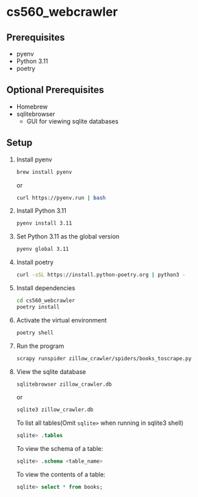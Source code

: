 # cs560_webcrawler

## Prerequisites
- pyenv
- Python 3.11
- poetry
## Optional Prerequisites
- Homebrew
- sqlitebrowser
  - GUI for viewing sqlite databases

## Setup

1. Install pyenv
   ```bash
   brew install pyenv
   ```
   or
   ```bash
   curl https://pyenv.run | bash
   ```
2. Install Python 3.11
   ```bash
   pyenv install 3.11
   ```
3. Set Python 3.11 as the global version
   ```bash
   pyenv global 3.11
   ```
4. Install poetry
   ```bash
   curl -sSL https://install.python-poetry.org | python3 -
   ```
5. Install dependencies
   ```bash
   cd cs560_webcrawler
   poetry install
   ```
6. Activate the virtual environment
   ```bash
   poetry shell
   ```
7. Run the program
   ```bash
   scrapy runspider zillow_crawler/spiders/books_toscrape.py
   ```

8. View the sqlite database
   ```bash
   sqlitebrowser zillow_crawler.db
   ```
   or
   ```bash
   sqlite3 zillow_crawler.db
   ```
   To list all tables(Omit `sqlite>` when running in sqlite3 shell)
   ```sql
   sqlite> .tables 
   ```
   To view the schema of a table:
   ```sql
   sqlite> .schema <table_name>
   ```
   To view the contents of a table:
   ```sql
   sqlite> select * from books;
   ```